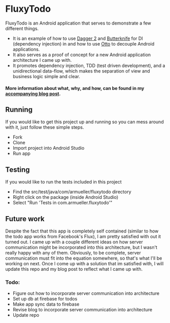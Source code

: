 # FluxyTodo
FluxyTodo is an Android application that serves to demonstrate a few different things.
- It is an example of how to use [Dagger 2](http://google.github.io/dagger/) and [Butterknife](http://jakewharton.github.io/butterknife/) for DI (dependency injection) in and how to use [Otto](http://square.github.io/otto/) to decouple Android applications.
- It also serves as a proof of concept for a new Android application architecture I came up with.
- It promotes dependency injection, TDD (test driven development), and a unidirectional data-flow, which makes the separation of view and business logic simple and clear.

#### More information about what, why, and how, can be found in my [accompanying blog post](http://armueller.github.io/android/2015/03/29/flux-and-android.html).

## Running
If you would like to get this project up and running so you can mess around with it, just follow these simple steps.
- Fork
- Clone
- Import project into Android Studio
- Run app

## Testing
If you would like to run the tests included in this project
- Find the src/test/java/com/armueller/fluxytodo directory
- Right click on the package (inside Android Studio)
- Select "Run 'Tests in com.armueller.fluxytodo'"

## Future work
Despite the fact that this app is completely self contained (similar to how the todo app works from Facebook's Flux), I am pretty satisfied with out it turned out.  I came up with a couple different ideas on how server communication might be incorporated into this architecture, but I wasn't really happy with any of them.  Obviously, to be complete, server communication must fit into the equation somewhere, so that's what I'll be working on next.  Once I come up with a solution that im satisfied with, I will update this repo and my blog post to reflect what I came up with.

### Todo:
- Figure out how to incorporate server communication into architecture
- Set up db at firebase for todos
- Make app sync data to firebase
- Revise blog to incorporate server communication into architecture
- Update repo
